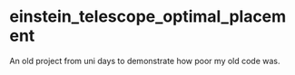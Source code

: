 # einstein_telescope_optimal_placement
An old project from uni days to demonstrate how poor my old code was.
